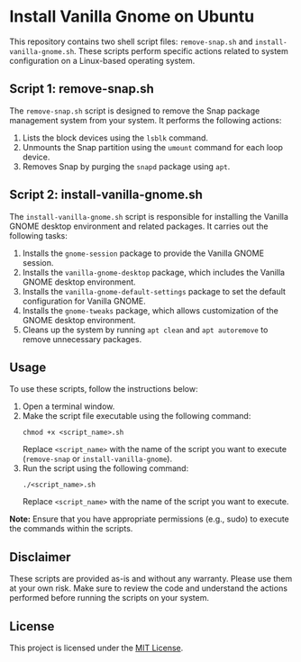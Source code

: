 # Install Vanilla Gnome on Ubuntu

This repository contains two shell script files: `remove-snap.sh` and `install-vanilla-gnome.sh`. These scripts perform specific actions related to system configuration on a Linux-based operating system.

## Script 1: remove-snap.sh

The `remove-snap.sh` script is designed to remove the Snap package management system from your system. It performs the following actions:

1. Lists the block devices using the `lsblk` command.
2. Unmounts the Snap partition using the `umount` command for each loop device.
3. Removes Snap by purging the `snapd` package using `apt`.

## Script 2: install-vanilla-gnome.sh

The `install-vanilla-gnome.sh` script is responsible for installing the Vanilla GNOME desktop environment and related packages. It carries out the following tasks:

1. Installs the `gnome-session` package to provide the Vanilla GNOME session.
2. Installs the `vanilla-gnome-desktop` package, which includes the Vanilla GNOME desktop environment.
3. Installs the `vanilla-gnome-default-settings` package to set the default configuration for Vanilla GNOME.
4. Installs the `gnome-tweaks` package, which allows customization of the GNOME desktop environment.
5. Cleans up the system by running `apt clean` and `apt autoremove` to remove unnecessary packages.

## Usage

To use these scripts, follow the instructions below:

1. Open a terminal window.
2. Make the script file executable using the following command:
   ```
   chmod +x <script_name>.sh
   ```
   Replace `<script_name>` with the name of the script you want to execute (`remove-snap` or `install-vanilla-gnome`).
3. Run the script using the following command:
   ```
   ./<script_name>.sh
   ```
   Replace `<script_name>` with the name of the script you want to execute.

**Note:** Ensure that you have appropriate permissions (e.g., sudo) to execute the commands within the scripts.

## Disclaimer

These scripts are provided as-is and without any warranty. Please use them at your own risk. Make sure to review the code and understand the actions performed before running the scripts on your system.

## License

This project is licensed under the [MIT License](LICENSE).